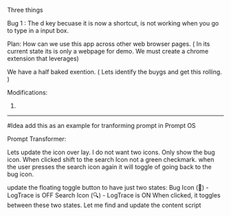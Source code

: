Three things 



Bug 1 : The d key becuase it is now a shortcut, is not working when you go to type in a input box. 



Plan: How can we use this app across other web browser pages. ( In its current state its is only a webpage for demo. We must create a chrome extension that leverages)

We have a half baked exention. ( Lets identify the buygs and get this rolling. )


Modifications: 

1. 




----
#Idea add this as an example  for tranforming prompt in Prompt OS

Prompt Transformer: 

Lets update the icon over lay. I do not want two icons. Only show the bug icon. When clicked shift to the search Icon not a green checkmark. when the user presses the search icon again it will toggle of going back to the bug icon. 

update the floating toggle button to have just two states:
Bug Icon (🐛) - LogTrace is OFF
Search Icon (🔍) - LogTrace is ON
When clicked, it toggles between these two states. Let me find and update the content script